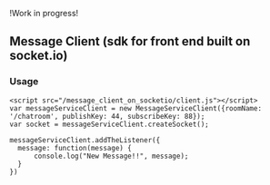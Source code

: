 !Work in progress!


## Message Client (sdk for front end built on socket.io)
### Usage

```
<script src="/message_client_on_socketio/client.js"></script>
var messageServiceClient = new MessageServiceClient({roomName: '/chatroom', publishKey: 44, subscribeKey: 88});
var socket = messageServiceClient.createSocket();

messageServiceClient.addTheListener({
  message: function(message) {
      console.log("New Message!!", message);
  }
})
```